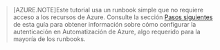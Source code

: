 > [AZURE.NOTE]Este tutorial usa un runbook simple que no requiere acceso a los recursos de Azure. Consulte la sección [Pasos siguientes](#nextsteps) de esta guía para obtener información sobre cómo configurar la autenticación en Automatización de Azure, algo requerido para la mayoría de los runbooks.

<!---HONumber=July15_HO3-->